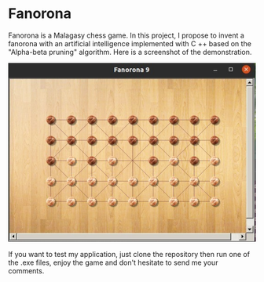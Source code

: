 # Fanorona

Fanorona is a Malagasy chess game. In this project, I propose to invent a fanorona with an artificial intelligence implemented with C ++ based on the "Alpha-beta pruning" algorithm. Here is a screenshot of the demonstration. 

![alt text](https://github.com/zohyan/Fanorona/blob/master/fanorona.jpeg)

If you want to test my application, just clone the repository then run one of the .exe files, enjoy the game and don't hesitate to send me your comments.
